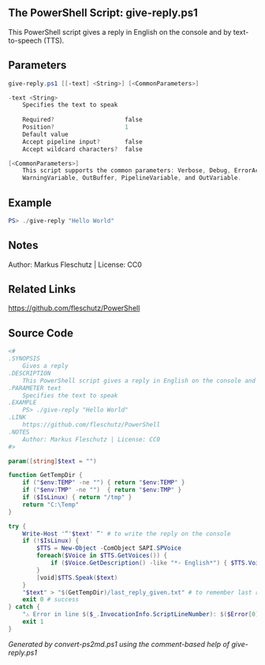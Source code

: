 ## The PowerShell Script: give-reply.ps1

This PowerShell script gives a reply in English on the console and by text-to-speech (TTS).

## Parameters
```powershell
give-reply.ps1 [[-text] <String>] [<CommonParameters>]

-text <String>
    Specifies the text to speak
    
    Required?                    false
    Position?                    1
    Default value                
    Accept pipeline input?       false
    Accept wildcard characters?  false

[<CommonParameters>]
    This script supports the common parameters: Verbose, Debug, ErrorAction, ErrorVariable, WarningAction, 
    WarningVariable, OutBuffer, PipelineVariable, and OutVariable.
```

## Example
```powershell
PS> ./give-reply "Hello World"

```

## Notes
Author: Markus Fleschutz | License: CC0

## Related Links
https://github.com/fleschutz/PowerShell

## Source Code
```powershell
<#
.SYNOPSIS
	Gives a reply 
.DESCRIPTION
	This PowerShell script gives a reply in English on the console and by text-to-speech (TTS).
.PARAMETER text
	Specifies the text to speak
.EXAMPLE
	PS> ./give-reply "Hello World"
.LINK
	https://github.com/fleschutz/PowerShell
.NOTES
	Author: Markus Fleschutz | License: CC0
#>

param([string]$text = "")

function GetTempDir {
	if ("$env:TEMP" -ne "")	{ return "$env:TEMP" }
	if ("$env:TMP" -ne "")	{ return "$env:TMP" }
	if ($IsLinux) { return "/tmp" }
	return "C:\Temp"
}

try {
	Write-Host '“'$text' ”' # to write the reply on the console
	if (!$IsLinux) { 
		$TTS = New-Object -ComObject SAPI.SPVoice
		foreach($Voice in $TTS.GetVoices()) {
			if ($Voice.GetDescription() -like "*- English*") { $TTS.Voice = $Voice }
		}
		[void]$TTS.Speak($text)
	}
	"$text" > "$(GetTempDir)/last_reply_given.txt" # to remember last reply
	exit 0 # success
} catch {
	"⚠️ Error in line $($_.InvocationInfo.ScriptLineNumber): $($Error[0])"
	exit 1
}
```

*Generated by convert-ps2md.ps1 using the comment-based help of give-reply.ps1*
